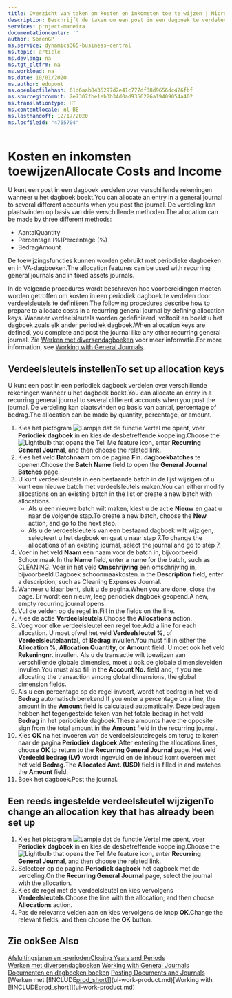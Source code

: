 ```yaml
---
title: Overzicht van taken om kosten en inkomsten toe te wijzen | Microsoft Docs
description: Beschrijft de taken om een post in een dagboek te verdelen over verschillende rekeningen wanneer u het dagboek boekt.
services: project-madeira
documentationcenter: ''
author: SorenGP
ms.service: dynamics365-business-central
ms.topic: article
ms.devlang: na
ms.tgt_pltfrm: na
ms.workload: na
ms.date: 10/01/2020
ms.author: edupont
ms.openlocfilehash: 61d6aab8435297d2e41c777df38d9656dc426fbf
ms.sourcegitcommit: 2e7307fbe1eb3b34d0ad9356226a19409054a402
ms.translationtype: HT
ms.contentlocale: nl-BE
ms.lasthandoff: 12/17/2020
ms.locfileid: "4755704"
---
```

# <a name="allocate-costs-and-income"></a><span data-ttu-id="ff48a-103">Kosten en inkomsten toewijzen</span><span class="sxs-lookup"><span data-stu-id="ff48a-103">Allocate Costs and Income</span></span>
<span data-ttu-id="ff48a-104">U kunt een post in een dagboek verdelen over verschillende rekeningen wanneer u het dagboek boekt.</span><span class="sxs-lookup"><span data-stu-id="ff48a-104">You can allocate an entry in a general journal to several different accounts when you post the journal.</span></span> <span data-ttu-id="ff48a-105">De verdeling kan plaatsvinden op basis van drie verschillende methoden.</span><span class="sxs-lookup"><span data-stu-id="ff48a-105">The allocation can be made by three different methods:</span></span>

* <span data-ttu-id="ff48a-106">Aantal</span><span class="sxs-lookup"><span data-stu-id="ff48a-106">Quantity</span></span>
* <span data-ttu-id="ff48a-107">Percentage (%)</span><span class="sxs-lookup"><span data-stu-id="ff48a-107">Percentage (%)</span></span>
* <span data-ttu-id="ff48a-108">Bedrag</span><span class="sxs-lookup"><span data-stu-id="ff48a-108">Amount</span></span>

<span data-ttu-id="ff48a-109">De toewijzingsfuncties kunnen worden gebruikt met periodieke dagboeken en in VA-dagboeken.</span><span class="sxs-lookup"><span data-stu-id="ff48a-109">The allocation features can be used with recurring general journals and in fixed assets journals.</span></span>
<!--You can also distribute the cost or revenue of a line to an intercompany partner when you post a sales or purchase document. When you post the document, a line will be posted in your general journal, and a corresponding line will be created in the intercompany outbox.-->

<span data-ttu-id="ff48a-110">In de volgende procedures wordt beschreven hoe voorbereidingen moeten worden getroffen om kosten in een periodiek dagboek te verdelen door verdeelsleutels te definiëren.</span><span class="sxs-lookup"><span data-stu-id="ff48a-110">The following procedures describe how to prepare to allocate costs in a recurring general journal by defining allocation keys.</span></span> <span data-ttu-id="ff48a-111">Wanneer verdeelsleutels worden gedefinieerd, voltooit en boekt u het dagboek zoals elk ander periodiek dagboek.</span><span class="sxs-lookup"><span data-stu-id="ff48a-111">When allocation keys are defined, you complete and post the journal like any other recurring general journal.</span></span> <span data-ttu-id="ff48a-112">Zie [Werken met diversendagboeken](ui-work-general-journals.md) voor meer informatie.</span><span class="sxs-lookup"><span data-stu-id="ff48a-112">For more information, see [Working with General Journals](ui-work-general-journals.md).</span></span>

## <a name="to-set-up-allocation-keys"></a><span data-ttu-id="ff48a-113">Verdeelsleutels instellen</span><span class="sxs-lookup"><span data-stu-id="ff48a-113">To set up allocation keys</span></span>
<span data-ttu-id="ff48a-114">U kunt een post in een periodiek dagboek verdelen over verschillende rekeningen wanneer u het dagboek boekt.</span><span class="sxs-lookup"><span data-stu-id="ff48a-114">You can allocate an entry in a recurring general journal to several different accounts when you post the journal.</span></span> <span data-ttu-id="ff48a-115">De verdeling kan plaatsvinden op basis van aantal, percentage of bedrag.</span><span class="sxs-lookup"><span data-stu-id="ff48a-115">The allocation can be made by quantity, percentage, or amount.</span></span>
1. <span data-ttu-id="ff48a-116">Kies het pictogram ![Lampje dat de functie Vertel me opent](media/ui-search/search_small.png "Vertel me wat u wilt doen"), voer **Periodiek dagboek** in en kies de desbetreffende koppeling.</span><span class="sxs-lookup"><span data-stu-id="ff48a-116">Choose the ![Lightbulb that opens the Tell Me feature](media/ui-search/search_small.png "Tell me what you want to do") icon, enter **Recurring General Journal**, and then choose the related link.</span></span>
2. <span data-ttu-id="ff48a-117">Kies het veld **Batchnaam** om de pagina **Fin. dagboekbatches** te openen.</span><span class="sxs-lookup"><span data-stu-id="ff48a-117">Choose the **Batch Name** field to open the **General Journal Batches** page.</span></span>
3. <span data-ttu-id="ff48a-118">U kunt verdeelsleutels in een bestaande batch in de lijst wijzigen of u kunt een nieuwe batch met verdeelsleutels maken.</span><span class="sxs-lookup"><span data-stu-id="ff48a-118">You can either modify allocations on an existing batch in the list or create a new batch with allocations.</span></span>
   * <span data-ttu-id="ff48a-119">Als u een nieuwe batch wilt maken, kiest u de actie **Nieuw** en gaat u naar de volgende stap.</span><span class="sxs-lookup"><span data-stu-id="ff48a-119">To create a new batch, choose the **New** action, and go to the next step.</span></span>
   * <span data-ttu-id="ff48a-120">Als u de verdeelsleutels van een bestaand dagboek wilt wijzigen, selecteert u het dagboek en gaat u naar stap 7.</span><span class="sxs-lookup"><span data-stu-id="ff48a-120">To change the allocations of an existing journal, select the journal and go to step 7.</span></span>    
4. <span data-ttu-id="ff48a-121">Voer in het veld **Naam** een naam voor de batch in, bijvoorbeeld Schoonmaak.</span><span class="sxs-lookup"><span data-stu-id="ff48a-121">In the **Name** field, enter a name for the batch, such as CLEANING.</span></span> <span data-ttu-id="ff48a-122">Voer in het veld **Omschrijving** een omschrijving in, bijvoorbeeld Dagboek schoonmaakkosten.</span><span class="sxs-lookup"><span data-stu-id="ff48a-122">In the **Description** field, enter a description, such as Cleaning Expenses Journal.</span></span>
5. <span data-ttu-id="ff48a-123">Wanneer u klaar bent, sluit u de pagina.</span><span class="sxs-lookup"><span data-stu-id="ff48a-123">When you are done, close the page.</span></span> <span data-ttu-id="ff48a-124">Er wordt een nieuw, leeg periodiek dagboek geopend.</span><span class="sxs-lookup"><span data-stu-id="ff48a-124">A new, empty recurring journal opens.</span></span>
6. <span data-ttu-id="ff48a-125">Vul de velden op de regel in.</span><span class="sxs-lookup"><span data-stu-id="ff48a-125">Fill in the fields on the line.</span></span>
7. <span data-ttu-id="ff48a-126">Kies de actie **Verdeelsleutels**.</span><span class="sxs-lookup"><span data-stu-id="ff48a-126">Choose the **Allocations** action.</span></span>
8. <span data-ttu-id="ff48a-127">Voeg voor elke verdeelsleutel een regel toe.</span><span class="sxs-lookup"><span data-stu-id="ff48a-127">Add a line for each allocation.</span></span> <span data-ttu-id="ff48a-128">U moet ofwel het veld **Verdeelsleutel %**, of **Verdeelsleutelaantal**, of **Bedrag** invullen.</span><span class="sxs-lookup"><span data-stu-id="ff48a-128">You must fill in either the **Allocation %**, **Allocation Quantity**, or **Amount** field.</span></span> <span data-ttu-id="ff48a-129">U moet ook het veld **Rekeningnr.** invullen. Als u de transactie wilt toewijzen aan verschillende globale dimensies, moet u ook de globale dimensievelden invullen.</span><span class="sxs-lookup"><span data-stu-id="ff48a-129">You must also fill in the **Account No.** field and, if you are allocating the transaction among global dimensions, the global dimension fields.</span></span>
9. <span data-ttu-id="ff48a-130">Als u een percentage op de regel invoert, wordt het bedrag in het veld **Bedrag** automatisch berekend.</span><span class="sxs-lookup"><span data-stu-id="ff48a-130">If you enter a percentage on a line, the amount in the **Amount** field is calculated automatically.</span></span> <span data-ttu-id="ff48a-131">Deze bedragen hebben het tegengestelde teken van het totale bedrag in het veld **Bedrag** in het periodieke dagboek.</span><span class="sxs-lookup"><span data-stu-id="ff48a-131">These amounts have the opposite sign from the total amount in the **Amount** field in the recurring journal.</span></span>
10. <span data-ttu-id="ff48a-132">Kies **OK** na het invoeren van de verdeelsleutelregels om terug te keren naar de pagina **Periodiek dagboek**.</span><span class="sxs-lookup"><span data-stu-id="ff48a-132">After entering the allocations lines, choose **OK** to return to the **Recurring General Journal** page.</span></span> <span data-ttu-id="ff48a-133">Het veld **Verdeeld bedrag (LV)** wordt ingevuld en de inhoud komt overeen met het veld **Bedrag**.</span><span class="sxs-lookup"><span data-stu-id="ff48a-133">The **Allocated Amt. (USD)** field is filled in and matches the **Amount** field.</span></span>
11. <span data-ttu-id="ff48a-134">Boek het dagboek.</span><span class="sxs-lookup"><span data-stu-id="ff48a-134">Post the journal.</span></span>

## <a name="to-change-an-allocation-key-that-has-already-been-set-up"></a><span data-ttu-id="ff48a-135">Een reeds ingestelde verdeelsleutel wijzigen</span><span class="sxs-lookup"><span data-stu-id="ff48a-135">To change an allocation key that has already been set up</span></span>
1. <span data-ttu-id="ff48a-136">Kies het pictogram ![Lampje dat de functie Vertel me opent](media/ui-search/search_small.png "Vertel me wat u wilt doen"), voer **Periodiek dagboek** in en kies de desbetreffende koppeling.</span><span class="sxs-lookup"><span data-stu-id="ff48a-136">Choose the ![Lightbulb that opens the Tell Me feature](media/ui-search/search_small.png "Tell me what you want to do") icon, enter **Recurring General Journal**, and then choose the related link.</span></span>
2. <span data-ttu-id="ff48a-137">Selecteer op de pagina **Periodiek dagboek** het dagboek met de verdeling.</span><span class="sxs-lookup"><span data-stu-id="ff48a-137">On the **Recurring General Journal** page, select the journal with the allocation.</span></span>
3. <span data-ttu-id="ff48a-138">Kies de regel met de verdeelsleutel en kies vervolgens **Verdeelsleutels**.</span><span class="sxs-lookup"><span data-stu-id="ff48a-138">Choose the line with the allocation, and then choose **Allocations** action.</span></span>
4. <span data-ttu-id="ff48a-139">Pas de relevante velden aan en kies vervolgens de knop **OK**.</span><span class="sxs-lookup"><span data-stu-id="ff48a-139">Change the relevant fields, and then choose the **OK** button.</span></span>

## <a name="see-also"></a><span data-ttu-id="ff48a-140">Zie ook</span><span class="sxs-lookup"><span data-stu-id="ff48a-140">See Also</span></span>
[<span data-ttu-id="ff48a-141">Afsluitingsjaren en -perioden</span><span class="sxs-lookup"><span data-stu-id="ff48a-141">Closing Years and Periods</span></span>](year-close-years-periods.md)  
<span data-ttu-id="ff48a-142">[Werken met diversendagboeken](ui-work-general-journals.md)  </span><span class="sxs-lookup"><span data-stu-id="ff48a-142">[Working with General Journals](ui-work-general-journals.md)  </span></span>  
<span data-ttu-id="ff48a-143">[Documenten en dagboeken boeken](ui-post-documents-journals.md)  </span><span class="sxs-lookup"><span data-stu-id="ff48a-143">[Posting Documents and Journals](ui-post-documents-journals.md)  </span></span>  
<span data-ttu-id="ff48a-144">[Werken met [!INCLUDE[prod_short](includes/prod_short.md)]](ui-work-product.md)</span><span class="sxs-lookup"><span data-stu-id="ff48a-144">[Working with [!INCLUDE[prod_short](includes/prod_short.md)]](ui-work-product.md)</span></span>
